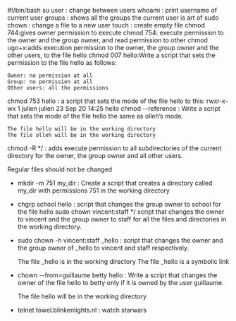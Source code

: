 #!/bin/bash
su user : change between users
whoami : print username of current user
groups : shows all the groups the current user is art of
sudo chown : change a file to a new user
touch : create empty file
chmod 744:gives owner permission to execute
chmod 754: execute permission to the owner and the group owner, and read permission to other
chmod ugo+x:adds execution permission to the owner, the group owner and the other users, to the file hello
chmod 007 hello:Write a script that sets the permission to the file hello as follows:

    Owner: no permission at all
    Group: no permission at all
    Other users: all the permissions
chmod 753 hello : a script that sets the mode of the file hello to this: rwxr-x-wx 1 julien julien 23 Sep 20 14:25 hello
chmod --reference : Write a script that sets the mode of the file hello the same as olleh’s mode.

    The file hello will be in the working directory
    The file olleh will be in the working directory
chmod -R */ :  adds execute permission to all subdirectories of the current directory for the owner, the group owner and all other users.

Regular files should not be changed
* mkdir -m 751 my_dir : Create a script that creates a directory called my_dir with permissions 751 in the working directory
* chgrp school hello : script that changes the group owner to school for the file hello
sudo chown vincent:staff */ script that changes the owner to vincent and the group owner to staff for all the files and directories in the working directory.
* sudo chown -h vincent:staff _hello : script that changes the owner and the group owner of _hello to vincent and staff respectively.

    The file _hello is in the working directory
    The file _hello is a symbolic link
* chown --from=guillaume betty hello : Write a script that changes the owner of the file hello to betty only if it is owned by the user guillaume.

    The file hello will be in the working directory
 

* telnet towel.blinkenlights.nl : watch starwars
